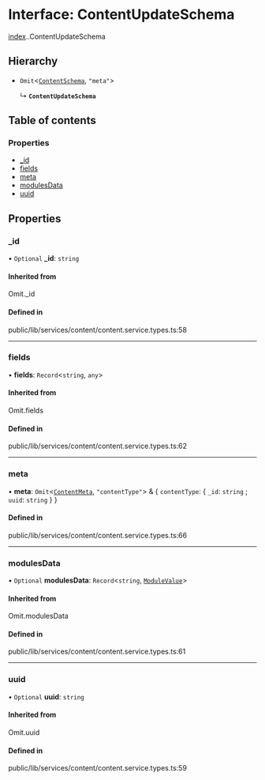 # Interface: ContentUpdateSchema

[index](../wiki/index).[<internal>](../wiki/index.%3Cinternal%3E).ContentUpdateSchema

## Hierarchy

- `Omit`<[`ContentSchema`](../wiki/index.ContentSchema), ``"meta"``\>

  ↳ **`ContentUpdateSchema`**

## Table of contents

### Properties

- [\_id](../wiki/index.%3Cinternal%3E.ContentUpdateSchema#_id)
- [fields](../wiki/index.%3Cinternal%3E.ContentUpdateSchema#fields)
- [meta](../wiki/index.%3Cinternal%3E.ContentUpdateSchema#meta)
- [modulesData](../wiki/index.%3Cinternal%3E.ContentUpdateSchema#modulesdata)
- [uuid](../wiki/index.%3Cinternal%3E.ContentUpdateSchema#uuid)

## Properties

### \_id

• `Optional` **\_id**: `string`

#### Inherited from

Omit.\_id

#### Defined in

public/lib/services/content/content.service.types.ts:58

___

### fields

• **fields**: `Record`<`string`, `any`\>

#### Inherited from

Omit.fields

#### Defined in

public/lib/services/content/content.service.types.ts:62

___

### meta

• **meta**: `Omit`<[`ContentMeta`](../wiki/index.%3Cinternal%3E.ContentMeta), ``"contentType"``\> & { `contentType`: { `_id`: `string` ; `uuid`: `string`  }  }

#### Defined in

public/lib/services/content/content.service.types.ts:66

___

### modulesData

• `Optional` **modulesData**: `Record`<`string`, [`ModuleValue`](../wiki/index.%3Cinternal%3E#modulevalue)\>

#### Inherited from

Omit.modulesData

#### Defined in

public/lib/services/content/content.service.types.ts:61

___

### uuid

• `Optional` **uuid**: `string`

#### Inherited from

Omit.uuid

#### Defined in

public/lib/services/content/content.service.types.ts:59
